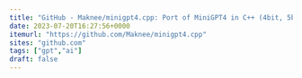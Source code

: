 ```yaml
---
title: "GitHub - Maknee/minigpt4.cpp: Port of MiniGPT4 in C++ (4bit, 5bit, 6bit, 8bit, 16bit CPU inference with GGML)"
date: 2023-07-20T16:27:56+0000
itemurl: "https://github.com/Maknee/minigpt4.cpp"
sites: "github.com"
tags: ["gpt","ai"]
draft: false
---
```

